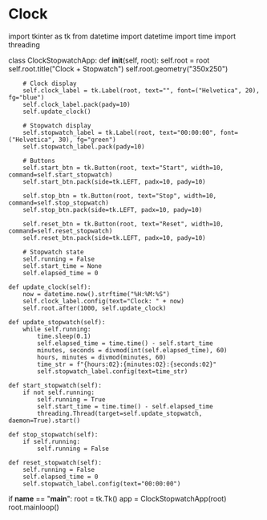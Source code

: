 # Clock
import tkinter as tk
from datetime import datetime
import time
import threading

class ClockStopwatchApp:
    def __init__(self, root):
        self.root = root
        self.root.title("Clock + Stopwatch")
        self.root.geometry("350x250")

        # Clock display
        self.clock_label = tk.Label(root, text="", font=("Helvetica", 20), fg="blue")
        self.clock_label.pack(pady=10)
        self.update_clock()

        # Stopwatch display
        self.stopwatch_label = tk.Label(root, text="00:00:00", font=("Helvetica", 30), fg="green")
        self.stopwatch_label.pack(pady=10)

        # Buttons
        self.start_btn = tk.Button(root, text="Start", width=10, command=self.start_stopwatch)
        self.start_btn.pack(side=tk.LEFT, padx=10, pady=10)

        self.stop_btn = tk.Button(root, text="Stop", width=10, command=self.stop_stopwatch)
        self.stop_btn.pack(side=tk.LEFT, padx=10, pady=10)

        self.reset_btn = tk.Button(root, text="Reset", width=10, command=self.reset_stopwatch)
        self.reset_btn.pack(side=tk.LEFT, padx=10, pady=10)

        # Stopwatch state
        self.running = False
        self.start_time = None
        self.elapsed_time = 0

    def update_clock(self):
        now = datetime.now().strftime("%H:%M:%S")
        self.clock_label.config(text="Clock: " + now)
        self.root.after(1000, self.update_clock)

    def update_stopwatch(self):
        while self.running:
            time.sleep(0.1)
            self.elapsed_time = time.time() - self.start_time
            minutes, seconds = divmod(int(self.elapsed_time), 60)
            hours, minutes = divmod(minutes, 60)
            time_str = f"{hours:02}:{minutes:02}:{seconds:02}"
            self.stopwatch_label.config(text=time_str)

    def start_stopwatch(self):
        if not self.running:
            self.running = True
            self.start_time = time.time() - self.elapsed_time
            threading.Thread(target=self.update_stopwatch, daemon=True).start()

    def stop_stopwatch(self):
        if self.running:
            self.running = False

    def reset_stopwatch(self):
        self.running = False
        self.elapsed_time = 0
        self.stopwatch_label.config(text="00:00:00")


if __name__ == "__main__":
    root = tk.Tk()
    app = ClockStopwatchApp(root)
    root.mainloop()
